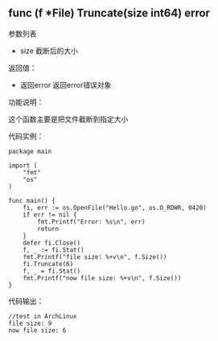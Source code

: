 ## func (f *File) Truncate(size int64) error

参数列表

- size 截断后的大小

返回值：

- 返回error 返回error错误对象

功能说明：

这个函数主要是把文件截断到指定大小

代码实例：

    package main

    import (
        "fmt"
        "os"
    )

    func main() {
        fi, err := os.OpenFile("Hello.go", os.O_RDWR, 0420)
        if err != nil {
            fmt.Printf("Error: %s\n", err)
            return
        }
        defer fi.Close()
        f, _ := fi.Stat()
        fmt.Printf("file size: %+v\n", f.Size())
        fi.Truncate(6)
        f, _ = fi.Stat()
        fmt.Printf("now file size: %+v\n", f.Size())
    }

代码输出：

    //test in ArchLinux
    file size: 9
    now file size: 6
